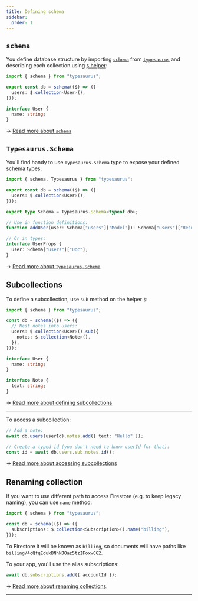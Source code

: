 ```yaml
---
title: Defining schema
sidebar:
  order: 1
---
```


## `schema`

You define database structure by importing [`schema`](/api/schema) from [`typesaurus`] and describing each collection using [`$` helper](#helper):

```ts
import { schema } from "typesaurus";

export const db = schema(($) => ({
  users: $.collection<User>(),
}));

interface User {
  name: string;
}
```

→ [Read more about `schema`](/api/schema)

## `Typesaurus.Schema`

You'll find handy to use `Typesaurus.Schema` type to expose your defined schema types:

```ts
import { schema, Typesaurus } from "typesaurus";

export const db = schema(($) => ({
  users: $.collection<User>(),
}));

export type Schema = Typesaurus.Schema<typeof db>;

// Use in function definitions:
function addUser(user: Schema["users"]["Model"]): Schema["users"]["Result"];

// Or in types:
interface UserProps {
  user: Schema["users"]["Doc"];
}
```

→ [Read more about `Typesaurus.Schema`](/types/schema/)

## Subcollections

To define a subcollection, use `sub` method on the helper `$`:

```ts
import { schema } from "typesaurus";

const db = schema(($) => ({
  // Nest notes into users:
  users: $.collection<User>().sub({
    notes: $.collection<Note>(),
  }),
}));

interface User {
  name: string;
}

interface Note {
  text: string;
}
```

→ [Read more about defining subcollections](/api/schema#collectionsub)

---

To access a subcollection:

```ts
// Add a note:
await db.users(userId).notes.add({ text: "Hello" });

// Create a typed id (you don't need to know userId for that):
const id = await db.users.sub.notes.id();
```

→ [Read more about accessing subcollections](/classes/collection/#sub)

## Renaming collection

If you want to use different path to access Firestore (e.g. to keep legacy naming), you can use `name` method:

```ts
import { schema } from "typesaurus";

const db = schema(($) => ({
  subscriptions: $.collection<Subscription>().name("billing"),
}));
```

To Firestore it will be known as `billing`, so documents will have paths like `billing/4cQfqEdukBNhNJOaz5tzIFoxwCG2`.

To your app, you'll use the alias subscriptions:

```ts
await db.subscriptions.add({ accountId });
```

→ [Read more about renaming collections](/api/schema#collectionname).

---

[`typesaurus`]: https://www.npmjs.com/package/typesaurus
